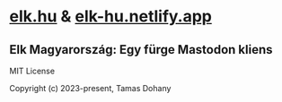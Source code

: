 # [elk.hu](https://elk.hu) & [elk-hu.netlify.app](https://elk-hu.netlify.app)
## Elk Magyarország: Egy fürge Mastodon kliens

MIT License

Copyright (c) 2023-present, Tamas Dohany
